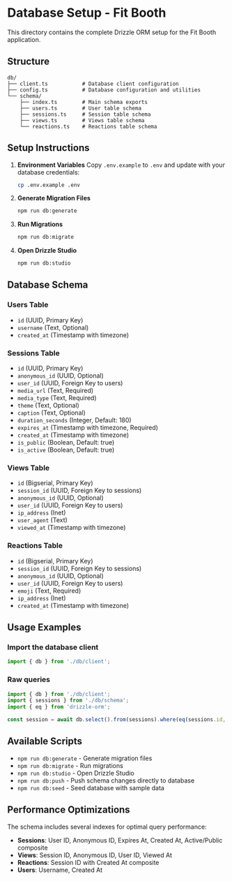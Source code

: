 # Database Setup - Fit Booth

This directory contains the complete Drizzle ORM setup for the Fit Booth application.

## Structure

```
db/
├── client.ts           # Database client configuration
├── config.ts           # Database configuration and utilities
└── schema/
    ├── index.ts        # Main schema exports
    ├── users.ts        # User table schema
    ├── sessions.ts     # Session table schema
    ├── views.ts        # Views table schema
    └── reactions.ts    # Reactions table schema
```

## Setup Instructions

1. **Environment Variables**
   Copy `.env.example` to `.env` and update with your database credentials:
   ```bash
   cp .env.example .env
   ```

2. **Generate Migration Files**
   ```bash
   npm run db:generate
   ```

3. **Run Migrations**
   ```bash
   npm run db:migrate
   ```

4. **Open Drizzle Studio**
   ```bash
   npm run db:studio
   ```

## Database Schema

### Users Table
- `id` (UUID, Primary Key)
- `username` (Text, Optional)
- `created_at` (Timestamp with timezone)

### Sessions Table
- `id` (UUID, Primary Key)
- `anonymous_id` (UUID, Optional)
- `user_id` (UUID, Foreign Key to users)
- `media_url` (Text, Required)
- `media_type` (Text, Required)
- `theme` (Text, Optional)
- `caption` (Text, Optional)
- `duration_seconds` (Integer, Default: 180)
- `expires_at` (Timestamp with timezone, Required)
- `created_at` (Timestamp with timezone)
- `is_public` (Boolean, Default: true)
- `is_active` (Boolean, Default: true)

### Views Table
- `id` (Bigserial, Primary Key)
- `session_id` (UUID, Foreign Key to sessions)
- `anonymous_id` (UUID, Optional)
- `user_id` (UUID, Foreign Key to users)
- `ip_address` (Inet)
- `user_agent` (Text)
- `viewed_at` (Timestamp with timezone)

### Reactions Table
- `id` (Bigserial, Primary Key)
- `session_id` (UUID, Foreign Key to sessions)
- `anonymous_id` (UUID, Optional)
- `user_id` (UUID, Foreign Key to users)
- `emoji` (Text, Required)
- `ip_address` (Inet)
- `created_at` (Timestamp with timezone)

## Usage Examples

### Import the database client
```typescript
import { db } from './db/client';
```

### Raw queries
```typescript
import { db } from './db/client';
import { sessions } from './db/schema';
import { eq } from 'drizzle-orm';

const session = await db.select().from(sessions).where(eq(sessions.id, sessionId));
```

## Available Scripts

- `npm run db:generate` - Generate migration files
- `npm run db:migrate` - Run migrations
- `npm run db:studio` - Open Drizzle Studio
- `npm run db:push` - Push schema changes directly to database
- `npm run db:seed` - Seed database with sample data

## Performance Optimizations

The schema includes several indexes for optimal query performance:

- **Sessions**: User ID, Anonymous ID, Expires At, Created At, Active/Public composite
- **Views**: Session ID, Anonymous ID, User ID, Viewed At
- **Reactions**: Session ID with Created At composite
- **Users**: Username, Created At